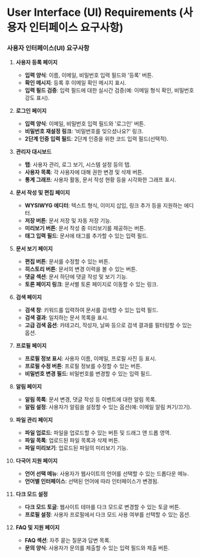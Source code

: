 # User Interface (UI) Requirements (사용자 인터페이스 요구사항)

### 사용자 인터페이스(UI) 요구사항

1. **사용자 등록 페이지**
   - **입력 양식**: 이름, 이메일, 비밀번호 입력 필드와 '등록' 버튼.
   - **확인 메시지**: 등록 후 이메일 확인 메시지 표시.
   - **입력 필드 검증**: 입력 필드에 대한 실시간 검증(예: 이메일 형식 확인, 비밀번호 강도 표시).

2. **로그인 페이지**
   - **입력 양식**: 이메일, 비밀번호 입력 필드와 '로그인' 버튼.
   - **비밀번호 재설정 링크**: '비밀번호를 잊으셨나요?' 링크.
   - **2단계 인증 입력 필드**: 2단계 인증을 위한 코드 입력 필드(선택적).

3. **관리자 대시보드**
   - **탭**: 사용자 관리, 로그 보기, 시스템 설정 등의 탭.
   - **사용자 목록**: 각 사용자에 대해 권한 변경 및 삭제 버튼.
   - **통계 그래프**: 사용자 활동, 문서 작성 현황 등을 시각화한 그래프 표시.

4. **문서 작성 및 편집 페이지**
   - **WYSIWYG 에디터**: 텍스트 형식, 이미지 삽입, 링크 추가 등을 지원하는 에디터.
   - **저장 버튼**: 문서 저장 및 자동 저장 기능.
   - **미리보기 버튼**: 문서 작성 중 미리보기를 제공하는 버튼.
   - **태그 입력 필드**: 문서에 태그를 추가할 수 있는 입력 필드.

5. **문서 보기 페이지**
   - **편집 버튼**: 문서를 수정할 수 있는 버튼.
   - **히스토리 버튼**: 문서의 변경 이력을 볼 수 있는 버튼.
   - **댓글 섹션**: 문서 하단에 댓글 작성 및 보기 기능.
   - **토론 페이지 링크**: 문서별 토론 페이지로 이동할 수 있는 링크.

6. **검색 페이지**
   - **검색 창**: 키워드를 입력하여 문서를 검색할 수 있는 입력 필드.
   - **검색 결과**: 일치하는 문서 목록을 표시.
   - **고급 검색 옵션**: 카테고리, 작성자, 날짜 등으로 검색 결과를 필터링할 수 있는 옵션.

7. **프로필 페이지**
   - **프로필 정보 표시**: 사용자 이름, 이메일, 프로필 사진 등 표시.
   - **프로필 수정 버튼**: 프로필 정보를 수정할 수 있는 버튼.
   - **비밀번호 변경 필드**: 비밀번호를 변경할 수 있는 입력 필드.

8. **알림 페이지**
   - **알림 목록**: 문서 변경, 댓글 작성 등 이벤트에 대한 알림 목록.
   - **알림 설정**: 사용자가 알림을 설정할 수 있는 옵션(예: 이메일 알림 켜기/끄기).

9. **파일 관리 페이지**
   - **파일 업로드**: 파일을 업로드할 수 있는 버튼 및 드래그 앤 드롭 영역.
   - **파일 목록**: 업로드된 파일 목록과 삭제 버튼.
   - **파일 미리보기**: 업로드된 파일의 미리보기 기능.

10. **다국어 지원 페이지**
    - **언어 선택 메뉴**: 사용자가 웹사이트의 언어를 선택할 수 있는 드롭다운 메뉴.
    - **언어별 인터페이스**: 선택된 언어에 따라 인터페이스가 변경됨.

11. **다크 모드 설정**
    - **다크 모드 토글**: 웹사이트 테마를 다크 모드로 변경할 수 있는 토글 버튼.
    - **프로필 설정**: 사용자 프로필에서 다크 모드 사용 여부를 선택할 수 있는 옵션.

12. **FAQ 및 지원 페이지**
    - **FAQ 섹션**: 자주 묻는 질문과 답변 목록.
    - **문의 양식**: 사용자가 문의를 제출할 수 있는 입력 필드와 제출 버튼.



